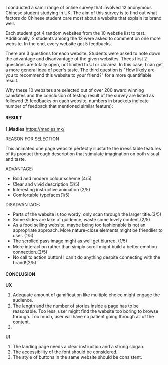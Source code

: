 I conducted a samll range of online survey that involved 12 anonymous Chinese student studying in UK. The aim of this survey is to find out what factors do Chinese student care most about a website that explain its brand well.

Each student got 4 random websites from the 10 webstie list to test. Additionally, 2 students among the 12 were asked to comment on one more website. In the end, every website got 5 feedbacks.

There are 3 questions for each website. Students were asked to note down the advantage and disadvantage of the given websites. Thees first 2 questions are totally open, not limited to UI or Ux area. In this case, I can get a more general idea of peer's taste. The third question is "How likely are you to recommend this website to your friend?" for a more quantifiable result.

Why these 10 websites are selected out of over 200 award winning canidates and the conclusion of testing result of the survey are listed as followed (5 feedbacks on each website, numbers in brackets indicate number of feedback that mentioned similar feature):

#### RESULT

**1.Madies**
https://madies.mx/

REASON FOR SELECTION

This animated one page website perfectly illustarte the irressitable features of its product through description that stimulate imagination on both visual and taste.

ADVANTAGE:

- Bold and modern colour scheme (4/5)
- Clear and vivid description (3/5)
- Interesting instructive animation (2/5)
- Comfortable typefaces(1/5)

DISADVANTAGE:

- Parts of the website is too wordy, only scan through the larger title.(3/5)
- Some slides are lake of guidence, waste some lovely content.(2/5)
- As a food selling website, maybe being too fashionable is not an appropriate approach. More nature-close elements might be friendlier to user. (1/5)
- The scrolled pass image might as well get blurred. (1/5)
- More interaction rather than simply scroll might build a better emotion connection.(2/5)
- No call to action button! I can't do anything despite connecting with the brand!(2/5)

#### CONCLUSION

**UX**

1. Adequate amount of gamification like multiple choice might engage the audience.
2. The length and the number of stories inside a page has to be reasonable. Too less, user might find the website too boring to browse through. Too much, user will have no patient going through all of the content.
3.

**UI**

1. The landing page needs a clear instruction and a strong slogan.
2. The accessibility of the font should be considered.
3. The style of buttons in the same website should be consistent.
